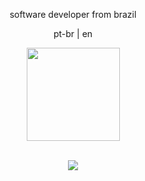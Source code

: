 <p align="center">software developer from brazil</p>
<p align="center">pt-br | en</p>
<div align="center">
  <a href="https://github.com/jonssond">
  <img height="149em" src="https://github-readme-stats.vercel.app/api/top-langs/?username=jonssond&layout=compact&langs_count=7&theme=tokyonight"/>
</div>
<br>
    <div align="center">
<p align="center">
  <a href="https://skillicons.dev">
    <img src="https://skillicons.dev/icons?i=ts,js,python,java,react,express,nodejs,spring,mongodb,postgresql,mysql,git,docker&theme=dark" />
  </a>
</p>
</div>



